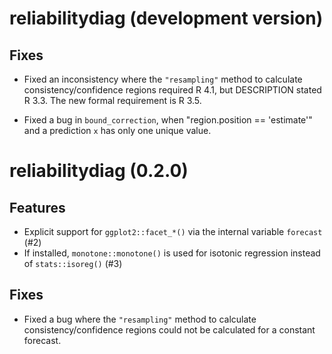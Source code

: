 # reliabilitydiag (development version)

## Fixes

* Fixed an inconsistency where the `"resampling"` method to calculate consistency/confidence regions required R 4.1, but DESCRIPTION stated R 3.3. The new formal requirement is R 3.5.

* Fixed a bug in `bound_correction`, when "region.position == 'estimate'" and a prediction `x` has only one unique value.

# reliabilitydiag (0.2.0)

## Features

* Explicit support for `ggplot2::facet_*()` via the internal variable `forecast` (#2)
* If installed, `monotone::monotone()` is used for isotonic regression instead of `stats::isoreg()` (#3)

## Fixes

* Fixed a bug where the `"resampling"` method to calculate consistency/confidence regions could not be calculated for a constant forecast.

